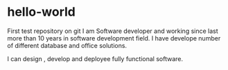 # hello-world
First test repository on git
I am Software developer and working since last more than 10 years in software development field. I have develope number of different database and office solutions.

I can design , develop and deployee fully functional software.

